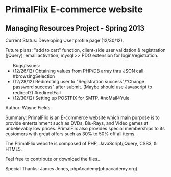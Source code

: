 PrimalFlix E-commerce website
==============================

Managing Resources Project - Spring 2013
----------------------------------------

Current Status: Developing User profile page (12/30/12).

Future plans: "add to cart" function, client-side user validation & registration (jQuery), email activation, mysql >> PDO extension for login/registration. 

<ul>Bugs/Issues:
<li>(12/26/12) Obtaining values from PHP/DB array thru JSON call. #browsingSelection</li>
<li>(12/28/12) Redirecting user to "Registration success"/"Change password success" after submit. (Maybe should use Javascript to redirect?) #redirectFail</li>
<li>(12/30/12) Setting up POSTFIX for SMTP. #noMail4Yule
</ul>

Author: Wayne Fields

Summary: PrimalFlix is an E-commerce website which main purpose is to provide entertainment such as DVDs, Blu-Rays, and Video games at unbelievably low prices.
 PrimalFlix also provides special memberships to its customers with great offers such as 30% to 50% off all items. 

The PrimalFlix website is composed of PHP, JavaScript/jQuery, CSS3, & HTML5.

Feel free to contribute or download the files...

Special Thanks: James Jones, phpAcademy(phpacademy.org)